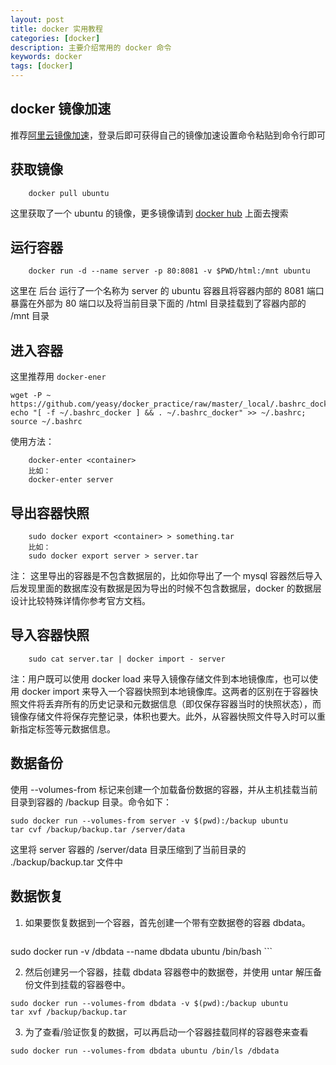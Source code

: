 ```yaml
---
layout: post
title: docker 实用教程
categories: [docker]
description: 主要介绍常用的 docker 命令 
keywords: docker 
tags: [docker]
---
```

## docker 镜像加速
推荐[阿里云镜像加速][href1]，登录后即可获得自己的镜像加速设置命令粘贴到命令行即可

## 获取镜像
```
    docker pull ubuntu
```
这里获取了一个 ubuntu 的镜像，更多镜像请到 [docker hub][href2] 上面去搜索

## 运行容器
```
    docker run -d --name server -p 80:8081 -v $PWD/html:/mnt ubuntu
``` 

这里在 后台 运行了一个名称为 server 的 ubuntu 容器且将容器内部的 8081 端口暴露在外部为 80 端口以及将当前目录下面的 /html 目录挂载到了容器内部的 /mnt 目录

## 进入容器
这里推荐用 ```docker-ener```
```
wget -P ~ https://github.com/yeasy/docker_practice/raw/master/_local/.bashrc_docker;
echo "[ -f ~/.bashrc_docker ] && . ~/.bashrc_docker" >> ~/.bashrc; source ~/.bashrc
```

使用方法：
```
    docker-enter <container>
    比如：
    docker-enter server
```

## 导出容器快照
```
    sudo docker export <container> > something.tar
    比如：
    sudo docker export server > server.tar
```
注： 这里导出的容器是不包含数据层的，比如你导出了一个 mysql 容器然后导入后发现里面的数据库没有数据是因为导出的时候不包含数据层，docker 的数据层设计比较特殊详情你参考官方文档。

## 导入容器快照
```
    sudo cat server.tar | docker import - server
```
注：用户既可以使用 docker load 来导入镜像存储文件到本地镜像库，也可以使用 docker import 来导入一个容器快照到本地镜像库。这两者的区别在于容器快照文件将丢弃所有的历史记录和元数据信息（即仅保存容器当时的快照状态），而镜像存储文件将保存完整记录，体积也要大。此外，从容器快照文件导入时可以重新指定标签等元数据信息。
    
## 数据备份
使用 --volumes-from 标记来创建一个加载备份数据的容器，并从主机挂载当前目录到容器的 /backup 目录。命令如下：

```
sudo docker run --volumes-from server -v $(pwd):/backup ubuntu 
tar cvf /backup/backup.tar /server/data
```
这里将 server 容器的 /server/data 目录压缩到了当前目录的 ./backup/backup.tar 文件中

## 数据恢复
1. 如果要恢复数据到一个容器，首先创建一个带有空数据卷的容器 dbdata。

    ```
sudo docker run -v /dbdata --name dbdata ubuntu /bin/bash
    ```

2. 然后创建另一个容器，挂载 dbdata 容器卷中的数据卷，并使用 untar 解压备份文件到挂载的容器卷中。
```
sudo docker run --volumes-from dbdata -v $(pwd):/backup ubuntu 
tar xvf /backup/backup.tar
```

3. 为了查看/验证恢复的数据，可以再启动一个容器挂载同样的容器卷来查看
```
sudo docker run --volumes-from dbdata ubuntu /bin/ls /dbdata
```



[href1]: https://account.aliyun.com/login/login.htm?oauth_callback=https%3A%2F%2Fcr.console.aliyun.com%2F&lang=zh#/accelerator

[href2]: https://hub.docker.com/
